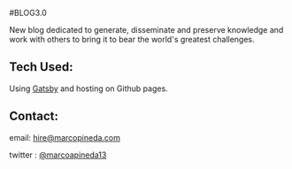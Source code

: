 #BLOG3.0

New blog dedicated to generate, disseminate and preserve knowledge and work with others to bring it to bear the world's greatest challenges.

## Tech Used:

Using [Gatsby](https://github.com/gatsbyjs/gatsby) and hosting on Github pages.


## Contact:

email: hire@marcopineda.com

twitter : [@marcoapineda13](http://twitter.com/marcoapineda13)
